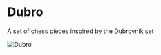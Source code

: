 # Dubro
A set of chess pieces inspired by the Dubrovnik set

<img src="https://i.imgur.com/C3UV60I.png" alt="Dubro" />
